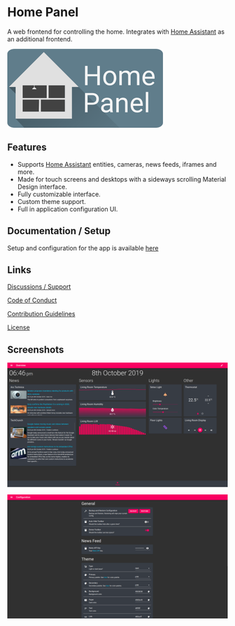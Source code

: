# Home Panel

A web frontend for controlling the home. Integrates with
[Home Assistant][home-assistant] as an additional frontend.

![banner][banner]

## Features

- Supports [Home Assistant][home-assistant] entities, cameras, news feeds, iframes and
 more.
- Made for touch screens and desktops with a sideways scrolling Material Design
 interface.
- Fully customizable interface.
- Custom theme support.
- Full in application configuration UI.

## Documentation / Setup

Setup and configuration for the app is available [here][docs-setup]

## Links

[Discussions / Support][discussions]

[Code of Conduct][code-of-conduct]

[Contribution Guidelines][contributing]

[License][license]

## Screenshots

![Main Screen Screenshot][screen-main]

![Configuration Screenshot][screen-configuration]

[banner]: https://raw.githubusercontent.com/timmo001/home-panel/master/documentation/resources/banner.png
[code-of-conduct]: https://github.com/timmo001/home-panel/blob/master/.github/CODE_OF_CONDUCT.md
[contributing]: https://github.com/timmo001/home-panel/blob/master/.github/CONTRIBUTING.md
[discussions]: https://github.com/timmo001/home-panel/discussions
[docs-setup]: https://home-panel-docs.timmo.dev/setup/
[home-assistant]: https://www.home-assistant.io/
[license]: https://github.com/timmo001/home-panel/blob/master/LICENSE.md
[screen-configuration]: https://raw.githubusercontent.com/timmo001/home-panel/master/documentation/resources/screen-configuration-main.png
[screen-main]: https://raw.githubusercontent.com/timmo001/home-panel/master/documentation/resources/screen-main.png
